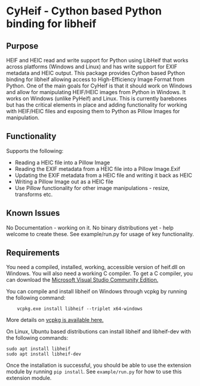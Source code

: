 CyHeif - Cython based Python binding for libheif
================================================
Purpose
-------
HEIF and HEIC read and write support for Python using LibHeif that works across platforms (Windows and Linux) and has write support for EXIF metadata and HEIC output. 
This package provides Cython based Python binding for libheif allowing access to High-Efficiency Image Format from Python. One of the main goals for CyHeif is that it should work on Windows and allow for manipulating HEIF/HEIC images from Python in Windows. It works on Windows (unlike PyHeif) and Linux. This is currently barebones but has the critical elements in place and adding functionality for working with HEIF/HEIC files and exposing them to Python as Pillow Images for manipulation.

Functionality
-------------
Supports the following:
- Reading a HEIC file into a Pillow Image
- Reading the EXIF metadata from a HEIC file into a Pillow Image.Exif
- Updating the EXIF metadata from a HEIC file and writing it back as HEIC
- Writing a Pillow Image out as a HEIC file
- Use Pillow functionality for other image manipulations - resize, transforms etc.

Known Issues
------------
No Documentation - working on it. No binary distributions yet - help welcome to create these. See example/run.py for usage of key functionality.

Requirements
------------
You need a compiled, installed, working, accessible version of heif.dll on Windows. You will also need a working C compiler. To get a C compiler, you can download the [Microsoft Visual Studio Community Edition.](https://visualstudio.microsoft.com/vs/community/)

You can compile and install libheif on Windows through vcpkg by running the following command:

```
    vcpkg.exe install libheif --triplet x64-windows
```

More details on [vcpkg is available here.](https://docs.microsoft.com/en-us/cpp/build/vcpkg?view=msvc-160) 

On Linux, Ubuntu based distributions can install libheif and libheif-dev with the following commands:

```
sudo apt install libheif
sudo apt install libheif-dev
```

Once the installation is successful, you should be able to use the extension module by running `pip install`. See `example/run.py` for how to use this extension module.
